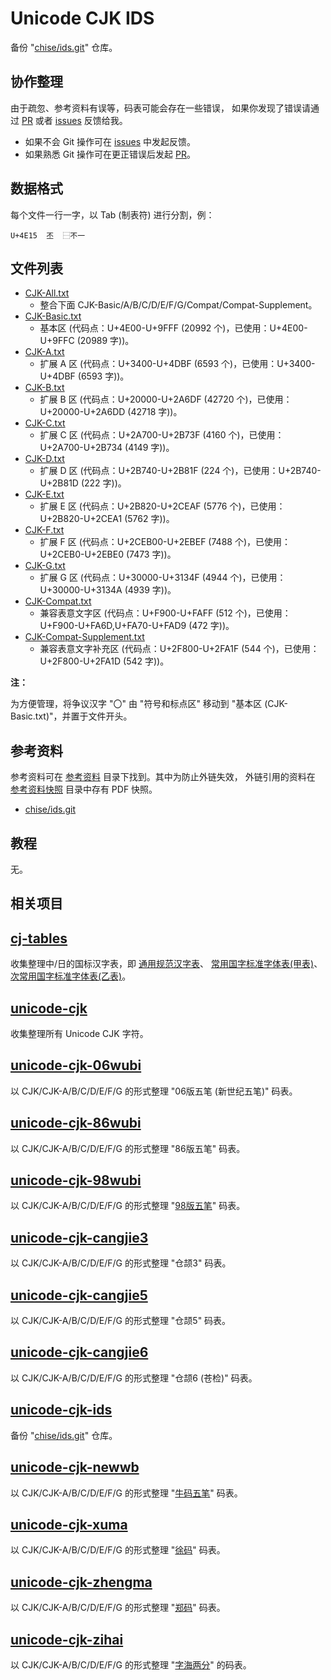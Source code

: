 # Unicode CJK IDS

备份 "[chise/ids.git]" 仓库。

[chise/ids.git]: http://git.chise.org/git/chise/ids.git

## 协作整理

由于疏忽、参考资料有误等，码表可能会存在一些错误，
如果你发现了错误请通过 [PR] 或者 [issues] 反馈给我。

+ 如果不会 Git 操作可在 [issues] 中发起反馈。
+ 如果熟悉 Git 操作可在更正错误后发起 [PR]。

[PR]: https://github.com/aj-ash/unicode-cjk-ids/pulls
[issues]: https://github.com/aj-ash/unicode-cjk-ids/issues

## 数据格式

每个文件一行一字，以 Tab (制表符) 进行分割，例：

```Text
U+4E15  丕  ⿱不一
```

## 文件列表

+ [CJK-All.txt](CJK-All.txt)
    + 整合下面 CJK-Basic/A/B/C/D/E/F/G/Compat/Compat-Supplement。
+ [CJK-Basic.txt](CJK-Basic.txt)
    + 基本区 (代码点：U+4E00-U+9FFF (20992 个)，已使用：U+4E00-U+9FFC (20989 字))。
+ [CJK-A.txt](CJK-A.txt)
    + 扩展 A 区 (代码点：U+3400-U+4DBF (6593 个)，已使用：U+3400-U+4DBF (6593 字))。
+ [CJK-B.txt](CJK-B.txt)
    + 扩展 B 区 (代码点：U+20000-U+2A6DF (42720 个)，已使用：U+20000-U+2A6DD (42718 字))。
+ [CJK-C.txt](CJK-C.txt)
    + 扩展 C 区 (代码点：U+2A700-U+2B73F (4160 个)，已使用：U+2A700-U+2B734 (4149 字))。
+ [CJK-D.txt](CJK-D.txt)
    + 扩展 D 区 (代码点：U+2B740-U+2B81F (224 个)，已使用：U+2B740-U+2B81D (222 字))。
+ [CJK-E.txt](CJK-E.txt)
    + 扩展 E 区 (代码点：U+2B820-U+2CEAF (5776 个)，已使用：U+2B820-U+2CEA1 (5762 字))。
+ [CJK-F.txt](CJK-F.txt)
    + 扩展 F 区 (代码点：U+2CEB00-U+2EBEF (7488 个)，已使用：U+2CEB0-U+2EBE0 (7473 字))。
+ [CJK-G.txt](CJK-G.txt)
    + 扩展 G 区 (代码点：U+30000-U+3134F (4944 个)，已使用：U+30000-U+3134A (4939 字))。
+ [CJK-Compat.txt](CJK-Compat.txt)
    + 兼容表意文字区 (代码点：U+F900-U+FAFF (512 个)，已使用：U+F900-U+FA6D,U+FA70-U+FAD9 (472 字))。
+ [CJK-Compat-Supplement.txt](CJK-Compat-Supplement.txt)
    + 兼容表意文字补充区 (代码点：U+2F800-U+2FA1F (544 个)，已使用：U+2F800-U+2FA1D (542 字))。

**注：**

为方便管理，将争议汉字 "〇" 由 "符号和标点区" 移动到 "基本区 (CJK-Basic.txt)"，并置于文件开头。

## 参考资料

参考资料可在 [参考资料](参考资料) 目录下找到。其中为防止外链失效，
外链引用的资料在 [参考资料快照](参考资料快照) 目录中存有 PDF 快照。

+ [chise/ids.git]

[chise/ids.git]: http://git.chise.org/git/chise/ids.git

## 教程

无。

## 相关项目

## [cj-tables]

收集整理中/日的国标汉字表，即 [通用规范汉字表]、
[常用国字标准字体表(甲表)]、[次常用国字标准字体表(乙表)]。

[cj-tables]: https://github.com/aj-ash/cj-tables
[通用规范汉字表]: https://zh.wikipedia.org/wiki/%E9%80%9A%E7%94%A8%E8%A7%84%E8%8C%83%E6%B1%89%E5%AD%97%E8%A1%A8
[常用国字标准字体表(甲表)]: https://zh.wikipedia.org/wiki/%E5%B8%B8%E7%94%A8%E5%9C%8B%E5%AD%97%E6%A8%99%E6%BA%96%E5%AD%97%E9%AB%94%E8%A1%A8
[次常用国字标准字体表(乙表)]: https://zh.wikipedia.org/wiki/%E5%B8%B8%E7%94%A8%E5%9C%8B%E5%AD%97%E6%A8%99%E6%BA%96%E5%AD%97%E9%AB%94%E8%A1%A8

## [unicode-cjk]

收集整理所有 Unicode CJK 字符。

[unicode-cjk]: https://github.com/aj-ash/unicode-cjk

## [unicode-cjk-06wubi]

以 CJK/CJK-A/B/C/D/E/F/G 的形式整理 "06版五笔 (新世纪五笔)" 码表。

[unicode-cjk-06wubi]: https://github.com/aj-ash/unicode-cjk-06wubi

## [unicode-cjk-86wubi]

以 CJK/CJK-A/B/C/D/E/F/G 的形式整理 "86版五笔" 码表。

[unicode-cjk-86wubi]: https://github.com/aj-ash/unicode-cjk-86wubi

## [unicode-cjk-98wubi]

以 CJK/CJK-A/B/C/D/E/F/G 的形式整理 "[98版五笔]" 码表。

[unicode-cjk-98wubi]: https://github.com/aj-ash/unicode-cjk-98wubi
[98版五笔]: http://98wb.ys168.com/

## [unicode-cjk-cangjie3]

以 CJK/CJK-A/B/C/D/E/F/G 的形式整理 "仓颉3" 码表。

[unicode-cjk-cangjie3]: https://github.com/aj-ash/unicode-cjk-cangjie3

## [unicode-cjk-cangjie5]

以 CJK/CJK-A/B/C/D/E/F/G 的形式整理 "仓颉5" 码表。

[unicode-cjk-cangjie5]: https://github.com/aj-ash/unicode-cjk-cangjie5

## [unicode-cjk-cangjie6]

以 CJK/CJK-A/B/C/D/E/F/G 的形式整理 "仓颉6 (苍检)" 码表。

[unicode-cjk-cangjie6]: https://github.com/aj-ash/unicode-cjk-cangjie6

## [unicode-cjk-ids]

备份 "[chise/ids.git]" 仓库。

[unicode-cjk-ids]: https://github.com/aj-ash/unicode-cjk-ids
[chise/ids.git]: http://git.chise.org/git/chise/ids.git

## [unicode-cjk-newwb]

以 CJK/CJK-A/B/C/D/E/F/G 的形式整理 "[牛码五笔]" 码表。

[unicode-cjk-newwb]: https://github.com/aj-ash/unicode-cjk-newwb
[牛码五笔]: http://newwb.ys168.com/

## [unicode-cjk-xuma]

以 CJK/CJK-A/B/C/D/E/F/G 的形式整理 "[徐码]" 码表。

[unicode-cjk-xuma]: https://github.com/aj-ash/unicode-cjk-xuma
[徐码]: https://www.xumax.top/

## [unicode-cjk-zhengma]

以 CJK/CJK-A/B/C/D/E/F/G 的形式整理 "[郑码]" 码表。

[unicode-cjk-zhengma]: https://github.com/aj-ash/unicode-cjk-zhengma
[郑码]: http://zmdisk.ys168.com/

## [unicode-cjk-zihai]

以 CJK/CJK-A/B/C/D/E/F/G 的形式整理 "[字海两分]" 的码表。

[unicode-cjk-zihai]: https://github.com/aj-ash/unicode-cjk-zihai
[字海两分]: http://cheonhyeong.com/Simplified/download.html
